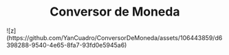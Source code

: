 <h1 align="center">Conversor de Moneda</h1>
![z](https://github.com/YanCuadro/ConversorDeMoneda/assets/106443859/d6398288-9540-4e65-8fa7-93fd0e5945a6)
